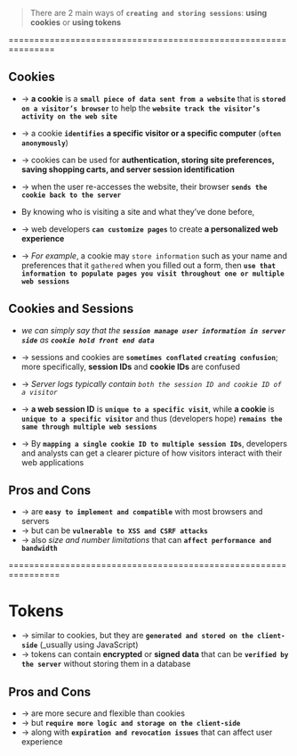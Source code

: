 > There are 2 main ways of **`creating and storing sessions`**: **using cookies** or **using tokens**

===============================================================
## Cookies
* -> **a cookie** is a **`small piece of data sent from a website`** that is **`stored on a visitor’s browser`** to help the **`website track the visitor’s activity on the web site`**
* -> a cookie **`identifies`** **a specific visitor or a specific computer** (**`often anonymously`**)
* -> cookies can be used for **authentication, storing site preferences, saving shopping carts, and server session identification**
* -> when the user re-accesses the website, their browser **`sends the cookie back to the server`**

* By knowing who is visiting a site and what they’ve done before, 
* -> web developers **`can customize pages`** to create **a personalized web experience**
* -> _For example_, a cookie may `store information` such as your name and preferences that it `gathered` when you filled out a form, then **`use that information to populate pages you visit throughout one or multiple web sessions`**

## Cookies and Sessions
* _we can simply say that the **`session manage user information in server side`** as **`cookie hold front end data`**_

* -> sessions and cookies are **`sometimes conflated`** **`creating confusion`**; more specifically, **session IDs** and **cookie IDs** are confused
* -> _Server logs typically contain `both the session ID and cookie ID of a visitor`_
* -> **a web session ID** is **`unique to a specific visit`**, while **a cookie** is **`unique to a specific visitor`** and thus (developers hope) **`remains the same through multiple web sessions`**
* -> By **`mapping a single cookie ID to multiple session IDs`**, developers and analysts can get a clearer picture of how visitors interact with their web applications

## Pros and Cons
* -> are **`easy to implement and compatible`** with most browsers and servers
* -> but can be **`vulnerable to XSS and CSRF attacks`**
* -> also _size and number limitations_ that can **`affect performance and bandwidth`**

================================================================
# Tokens
* -> similar to cookies, but they are **`generated and stored on the client-side`** (_usually using JavaScript)
* -> tokens can contain **encrypted** or **signed** **data** that can be **`verified by the server`** without storing them in a database

## Pros and Cons
* -> are more secure and flexible than cookies
* -> but **`require more logic and storage on the client-side`**
* -> along with **`expiration and revocation issues`** that can affect user experience